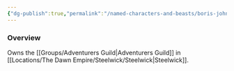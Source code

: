 ```yaml
---
{"dg-publish":true,"permalink":"/named-characters-and-beasts/boris-johnson/","tags":["NPC"],"noteIcon":"","created":"2024-04-28T22:48:07.971+01:00","updated":"2024-12-13T17:33:51.915+00:00"}
---
```



### Overview 
Owns the [[Groups/Adventurers Guild\|Adventurers Guild]] in [[Locations/The Dawn Empire/Steelwick/Steelwick\|Steelwick]].